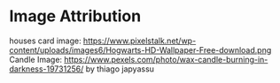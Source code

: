 # Image Attribution
houses card image:  https://www.pixelstalk.net/wp-content/uploads/images6/Hogwarts-HD-Wallpaper-Free-download.png
Candle Image: https://www.pexels.com/photo/wax-candle-burning-in-darkness-19731256/ by thiago japyassu